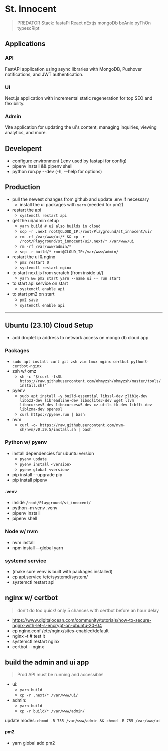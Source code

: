 # St. Innocent

> PREDATOR Stack: fastaPi React nExtjs mongoDb beAnie pyThOn typescRipt

## Applications 

### API

FastAPI application using async libraries with MongoDB, Pushover notifications, and JWT authentication.

### UI

Next.js application with incremental static regeneration for top SEO and flexibility.

### Admin

Vite application for updating the ui's content, managing inquiries, viewing analytics, and more.

## Developent

* configure environment (.env used by fastapi for config)
* pipenv install && pipenv shell
* python run.py --dev (-h, --help for options)

## Production

* pull the newest changes from github and update .env if necessary
    * install the ui packages with `yarn` (needed for pm2)
* restart the api
    * `systemctl restart api`
* get the ui/admin setup
    * `yarn build # ui also builds in cloud`
    * `scp -r .next root@CLOUD_IP:/root/Playground/st_innocent/ui/`
    * `rm -rf /var/www/ui/* && cp -r /root/Playground/st_innocent/ui/.next/* /var/www/ui`
    * `rm -rf /var/www/admin/*`
    * `scp -r build/* root@CLOUD_IP:/var/www/admin/`
* restart the ui & nginx
    * `pm2 restart 0`
    * `systemctl restart nginx`
* to start next.js from scratch (from inside ui/)
    * `yarn && pm2 start yarn --name ui -- run start`
* to start api service on start 
    * `systemctl enable api`
* to start pm2 on start 
    * `pm2 save`
    * `systemctl enable api`

---

## Ubuntu (23.10) Cloud Setup

- add droplet ip address to network access on mongo db cloud app

### Packages

- `sudo apt install curl git zsh vim tmux nginx certbot python3-certbot-nginx`
- zsh w/ omz
    - `sh -c "$(curl -fsSL https://raw.githubusercontent.com/ohmyzsh/ohmyzsh/master/tools/install.sh)"`
- pyenv
    - `sudo apt install -y build-essential libssl-dev zlib1g-dev libbz2-dev libreadline-dev libsqlite3-dev wget llvm libncurses5-dev libncursesw5-dev xz-utils tk-dev libffi-dev liblzma-dev openssl`
    - `curl https://pyenv.run | bash`
- nvm
    - `curl -o- https://raw.githubusercontent.com/nvm-sh/nvm/v0.39.5/install.sh | bash`

### Python w/ pyenv

- install dependencies for ubuntu version
    - `pyenv update`
    - `pyenv install <version>`
    - `pyenv global <version>`
- pip install --upgrade pip
- pip install pipenv

#### .venv

- inside `/root/Playground/st_innocent/`
- python -m venv .venv
- pipenv install
- pipenv shell

### Node w/ nvm

- nvm install <version>
- npm install --global yarn

### systemd service

- (make sure venv is built with packages installed)
- cp api.service /etc/systemd/system/
- systemctl restart api

## nginx w/ certbot

> don't do too quick! only 5 chances with certbot before an hour delay

- https://www.digitalocean.com/community/tutorials/how-to-secure-nginx-with-let-s-encrypt-on-ubuntu-20-04
- cp nginx.conf /etc/nginx/sites-enabled/default
- nginx -t # test it
- systemctl restart nginx
- certbot --nginx

## build the admin and ui app

> Prod API must be running and accessible!

- ui:
    - `yarn build`
    - `cp -r .next/* /var/www/ui/`
- admin:
    - `yarn build`
    - `cp -r build/* /var/www/admin/`

update modes: `chmod -R 755 /var/www/admin && chmod -R 755 /var/www/ui`

#### pm2 

- yarn global add pm2
